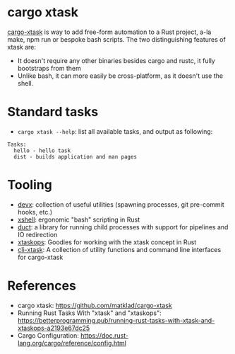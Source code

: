 cargo xtask
==============

[cargo-xtask](https://github.com/matklad/cargo-xtask) is way to add free-form automation to a Rust project, a-la make, npm run or bespoke bash scripts.
The two distinguishing features of xtask are:

- It doesn't require any other binaries besides cargo and rustc, it fully bootstraps from them
- Unlike bash, it can more easily be cross-platform, as it doesn't use the shell.

# Standard tasks

* `cargo xtask --help`: list all available tasks, and output as following:

```
Tasks:
  hello - hello task
  dist - builds application and man pages
```

# Tooling

- [devx](https://github.com/elastio/devx): collection of useful utilities (spawning processes, git pre-commit hooks, etc.)
- [xshell](https://github.com/matklad/xshell): ergonomic "bash" scripting in Rust
- [duct](https://github.com/oconnor663/duct.rs): a library for running child processes with support for pipelines and IO redirection
- [xtaskops](https://github.com/jondot/xtaskops): Goodies for working with the xtask concept in Rust
- [cli-xtask](https://github.com/gifnksm/cli-xtask): A collection of utility functions and command line interfaces for cargo-xtask

# References

* cargo xtask: https://github.com/matklad/cargo-xtask
* Running Rust Tasks With "xtask" and "xtaskops": https://betterprogramming.pub/running-rust-tasks-with-xtask-and-xtaskops-a2193e67dc25
* Cargo Configuration: https://doc.rust-lang.org/cargo/reference/config.html
